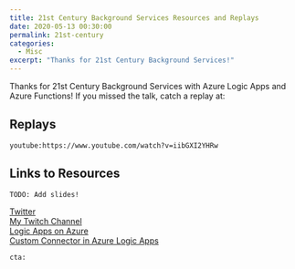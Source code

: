 ```yaml
---
title: 21st Century Background Services Resources and Replays
date: 2020-05-13 00:30:00
permalink: 21st-century
categories:
  - Misc
excerpt: "Thanks for 21st Century Background Services!"
---
```


Thanks for 21st Century Background Services with Azure Logic Apps and Azure Functions!  If you missed the talk, catch a replay at:

## Replays
`youtube:https://www.youtube.com/watch?v=iibGXI2YHRw`  

## Links to Resources

`TODO: Add slides!`  

[Twitter](https://twitter.com/1kevgriff)  
[My Twitch Channel](https://twitch.tv/1kevgriff)  
[Logic Apps on Azure](https://azure.microsoft.com/en-us/services/logic-apps/)  
[Custom Connector in Azure Logic Apps](https://docs.microsoft.com/en-us/connectors/custom-connectors/create-logic-apps-connector)  

`cta:`